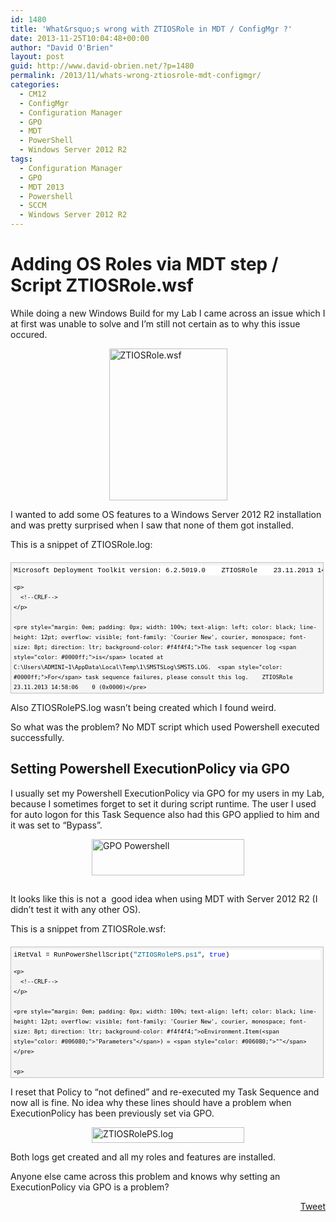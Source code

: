 ```yaml
---
id: 1480
title: 'What&rsquo;s wrong with ZTIOSRole in MDT / ConfigMgr ?'
date: 2013-11-25T10:04:48+00:00
author: "David O'Brien"
layout: post
guid: http://www.david-obrien.net/?p=1480
permalink: /2013/11/whats-wrong-ztiosrole-mdt-configmgr/
categories:
  - CM12
  - ConfigMgr
  - Configuration Manager
  - GPO
  - MDT
  - PowerShell
  - Windows Server 2012 R2
tags:
  - Configuration Manager
  - GPO
  - MDT 2013
  - Powershell
  - SCCM
  - Windows Server 2012 R2
---
```

# Adding OS Roles via MDT step / Script ZTIOSRole.wsf

While doing a new Windows Build for my Lab I came across an issue which I at first was unable to solve and I’m still not certain as to why this issue occured.

<a href="http://www.david-obrien.net/wp-content/uploads/2013/11/image2.png" onclick="_gaq.push(['_trackEvent', 'outbound-article', 'http://www.david-obrien.net/wp-content/uploads/2013/11/image2.png', '']);" class="broken_link"><img style="margin-right: auto; margin-left: auto; float: none; display: block;" title="ZTIOSRole.wsf" alt="ZTIOSRole.wsf" src="http://www.david-obrien.net/wp-content/uploads/2013/11/image_thumb2.png" width="189" height="243" border="0" /></a>

I wanted to add some OS features to a Windows Server 2012 R2 installation and was pretty surprised when I saw that none of them got installed.

This is a snippet of ZTIOSRole.log:

<div id="codeSnippetWrapper" style="margin: 20px 0px 10px; padding: 4px; border: 1px solid silver; width: 97.5%; text-align: left; line-height: 12pt; overflow: auto; font-family: 'Courier New', courier, monospace; font-size: 8pt; cursor: text; direction: ltr; max-height: 200px; background-color: #f4f4f4;">
  <div id="codeSnippet" style="padding: 0px; width: 100%; text-align: left; color: black; line-height: 12pt; overflow: visible; font-family: 'Courier New', courier, monospace; font-size: 8pt; direction: ltr; background-color: #f4f4f4;">
    <pre style="margin: 0em; padding: 0px; width: 100%; text-align: left; color: black; line-height: 12pt; overflow: visible; font-family: 'Courier New', courier, monospace; font-size: 8pt; direction: ltr; background-color: white;">Microsoft Deployment Toolkit version: 6.2.5019.0    ZTIOSRole    23.11.2013 14:58:06    0 (0x0000)</pre>
    
    <p>
      <!--CRLF-->
    </p>
    
    <pre style="margin: 0em; padding: 0px; width: 100%; text-align: left; color: black; line-height: 12pt; overflow: visible; font-family: 'Courier New', courier, monospace; font-size: 8pt; direction: ltr; background-color: #f4f4f4;">The task sequencer log <span style="color: #0000ff;">is</span> located at C:\Users\ADMINI~1\AppData\Local\Temp\1\SMSTSLog\SMSTS.LOG.  <span style="color: #0000ff;">For</span> task sequence failures, please consult this log.    ZTIOSRole    23.11.2013 14:58:06    0 (0x0000)</pre>
    
    <p>
      <!--CRLF-->
    </p>
    
    <pre style="margin: 0em; padding: 0px; width: 100%; text-align: left; color: black; line-height: 12pt; overflow: visible; font-family: 'Courier New', courier, monospace; font-size: 8pt; direction: ltr; background-color: white;">Roles will be installed.    ZTIOSRole    23.11.2013 14:58:06    0 (0x0000)</pre>
    
    <p>
      <!--CRLF-->
    </p>
    
    <pre style="margin: 0em; padding: 0px; width: 100%; text-align: left; color: black; line-height: 12pt; overflow: visible; font-family: 'Courier New', courier, monospace; font-size: 8pt; direction: ltr; background-color: #f4f4f4;">No items were specified <span style="color: #0000ff;">in</span> variable OSRoles.    ZTIOSRole    23.11.2013 14:58:07    0 (0x0000)</pre>
    
    <p>
      <!--CRLF-->
    </p>
    
    <pre style="margin: 0em; padding: 0px; width: 100%; text-align: left; color: black; line-height: 12pt; overflow: visible; font-family: 'Courier New', courier, monospace; font-size: 8pt; direction: ltr; background-color: white;">No items were specified <span style="color: #0000ff;">in</span> variable OSRoleServices.    ZTIOSRole    23.11.2013 14:58:07    0 (0x0000)</pre>
    
    <p>
      <!--CRLF-->
    </p>
    
    <pre style="margin: 0em; padding: 0px; width: 100%; text-align: left; color: black; line-height: 12pt; overflow: visible; font-family: 'Courier New', courier, monospace; font-size: 8pt; direction: ltr; background-color: #f4f4f4;">Features specified <span style="color: #0000ff;">in</span> Feature:    ZTIOSRole    23.11.2013 14:58:07    0 (0x0000)</pre>
    
    <p>
      <!--CRLF-->
    </p>
    
    <pre style="margin: 0em; padding: 0px; width: 100%; text-align: left; color: black; line-height: 12pt; overflow: visible; font-family: 'Courier New', courier, monospace; font-size: 8pt; direction: ltr; background-color: white;">  NET-Framework-Core    ZTIOSRole    23.11.2013 14:58:07    0 (0x0000)</pre>
    
    <p>
      <!--CRLF-->
    </p>
    
    <pre style="margin: 0em; padding: 0px; width: 100%; text-align: left; color: black; line-height: 12pt; overflow: visible; font-family: 'Courier New', courier, monospace; font-size: 8pt; direction: ltr; background-color: #f4f4f4;">No items were specified <span style="color: #0000ff;">in</span> variable OptionalOSRoles.    ZTIOSRole    23.11.2013 14:58:07    0 (0x0000)</pre>
    
    <p>
      <!--CRLF-->
    </p>
    
    <pre style="margin: 0em; padding: 0px; width: 100%; text-align: left; color: black; line-height: 12pt; overflow: visible; font-family: 'Courier New', courier, monospace; font-size: 8pt; direction: ltr; background-color: white;">No items were specified <span style="color: #0000ff;">in</span> variable OptionalOSRoleServices.    ZTIOSRole    23.11.2013 14:58:07    0 (0x0000)</pre>
    
    <p>
      <!--CRLF-->
    </p>
    
    <pre style="margin: 0em; padding: 0px; width: 100%; text-align: left; color: black; line-height: 12pt; overflow: visible; font-family: 'Courier New', courier, monospace; font-size: 8pt; direction: ltr; background-color: #f4f4f4;">No items were specified <span style="color: #0000ff;">in</span> variable OptionalOSFeatures.    ZTIOSRole    23.11.2013 14:58:07    0 (0x0000)</pre>
    
    <p>
      <!--CRLF-->
    </p>
    
    <pre style="margin: 0em; padding: 0px; width: 100%; text-align: left; color: black; line-height: 12pt; overflow: visible; font-family: 'Courier New', courier, monospace; font-size: 8pt; direction: ltr; background-color: white;">ZTI Heartbeat: Processing roles (0% complete    ZTIOSRole    23.11.2013 14:58:07    0 (0x0000)</pre>
    
    <p>
      <!--CRLF-->
    </p>
    
    <pre style="margin: 0em; padding: 0px; width: 100%; text-align: left; color: black; line-height: 12pt; overflow: visible; font-family: 'Courier New', courier, monospace; font-size: 8pt; direction: ltr; background-color: #f4f4f4;"><span style="color: #0000ff;">Property</span> Parameters <span style="color: #0000ff;">is</span> now = -FeatureName NET-Framework-Core    ZTIOSRole    23.11.2013 14:58:07    0 (0x0000)</pre>
    
    <p>
      <!--CRLF-->
    </p>
    
    <pre style="margin: 0em; padding: 0px; width: 100%; text-align: left; color: black; line-height: 12pt; overflow: visible; font-family: 'Courier New', courier, monospace; font-size: 8pt; direction: ltr; background-color: white;">Using a local <span style="color: #0000ff;">or</span> mapped drive, no connection <span style="color: #0000ff;">is</span> required.    ZTIOSRole    23.11.2013 14:58:07    0 (0x0000)</pre>
    
    <p>
      <!--CRLF-->
    </p>
    
    <pre style="margin: 0em; padding: 0px; width: 100%; text-align: left; color: black; line-height: 12pt; overflow: visible; font-family: 'Courier New', courier, monospace; font-size: 8pt; direction: ltr; background-color: #f4f4f4;">Copying source files locally from E:\Deploy\Operating Systems\WS2012R2\sources\sxs    ZTIOSRole    23.11.2013 14:58:07    0 (0x0000)</pre>
    
    <p>
      <!--CRLF-->
    </p>
    
    <pre style="margin: 0em; padding: 0px; width: 100%; text-align: left; color: black; line-height: 12pt; overflow: visible; font-family: 'Courier New', courier, monospace; font-size: 8pt; direction: ltr; background-color: white;"><span style="color: #0000ff;">Property</span> Parameters <span style="color: #0000ff;">is</span> now = -FeatureName NET-Framework-Core -Source <span style="color: #006080;">"C:\MININT\sources\X64"</span>    ZTIOSRole    23.11.2013 14:58:14    0 (0x0000)</pre>
    
    <p>
      <!--CRLF-->
    </p>
    
    <pre style="margin: 0em; padding: 0px; width: 100%; text-align: left; color: black; line-height: 12pt; overflow: visible; font-family: 'Courier New', courier, monospace; font-size: 8pt; direction: ltr; background-color: #f4f4f4;">PowerShell version detected: 4.0    ZTIOSRole    23.11.2013 14:58:14    0 (0x0000)</pre>
    
    <p>
      <!--CRLF-->
    </p>
    
    <pre style="margin: 0em; padding: 0px; width: 100%; text-align: left; color: black; line-height: 12pt; overflow: visible; font-family: 'Courier New', courier, monospace; font-size: 8pt; direction: ltr; background-color: white;">About <span style="color: #0000ff;">to</span> run: <span style="color: #006080;">"E:\Deploy\Tools\Modules\Microsoft.BDD.TaskSequenceModule\Microsoft.BDD.TaskSequencePSHost40.exe"</span> <span style="color: #006080;">"E:\Deploy\Scripts\ZTIOSRolePS.ps1"</span> <span style="color: #006080;">"C:\MININT\SMSOSD\OSDLOGS"</span> -FeatureName NET-Framework-Core -Source <span style="color: #006080;">"C:\MININT\sources\X64"</span>    ZTIOSRole    23.11.2013 14:58:14    0 (0x0000)</pre>
    
    <p>
      <!--CRLF-->
    </p>
    
    <pre style="margin: 0em; padding: 0px; width: 100%; text-align: left; color: black; line-height: 12pt; overflow: visible; font-family: 'Courier New', courier, monospace; font-size: 8pt; direction: ltr; background-color: #f4f4f4;"><span style="color: #0000ff;">Property</span> Parameters <span style="color: #0000ff;">is</span> now =     ZTIOSRole    23.11.2013 14:58:16    0 (0x0000)</pre>
    
    <p>
      <!--CRLF-->
    </p>
    
    <pre style="margin: 0em; padding: 0px; width: 100%; text-align: left; color: black; line-height: 12pt; overflow: visible; font-family: 'Courier New', courier, monospace; font-size: 8pt; direction: ltr; background-color: white;"><span style="color: #0000ff;">ERROR</span> - NET-Framework-Core role processing via PowerShell failed, rc = 10904    ZTIOSRole    23.11.2013 14:58:16    0 (0x0000)</pre>
    
    <p>
      <!--CRLF-->
    </p>
    
    <pre style="margin: 0em; padding: 0px; width: 100%; text-align: left; color: black; line-height: 12pt; overflow: visible; font-family: 'Courier New', courier, monospace; font-size: 8pt; direction: ltr; background-color: #f4f4f4;"><span style="color: #0000ff;">Property</span> InstalledRoles001 <span style="color: #0000ff;">is</span> now = NET-FRAMEWORK-CORE    ZTIOSRole    23.11.2013 14:58:16    0 (0x0000)</pre>
    
    <p>
      <!--CRLF-->
    </p>
    
    <pre style="margin: 0em; padding: 0px; width: 100%; text-align: left; color: black; line-height: 12pt; overflow: visible; font-family: 'Courier New', courier, monospace; font-size: 8pt; direction: ltr; background-color: white;">One <span style="color: #0000ff;">or</span> more roles were <span style="color: #0000ff;">not</span> processed successfully    ZTIOSRole    23.11.2013 14:58:16    0 (0x0000)</pre>
    
    <p>
      <!--CRLF-->
    </p>
    
    <pre style="margin: 0em; padding: 0px; width: 100%; text-align: left; color: black; line-height: 12pt; overflow: visible; font-family: 'Courier New', courier, monospace; font-size: 8pt; direction: ltr; background-color: #f4f4f4;">FAILURE: 1: Server Blue Role Processing    ZTIOSRole    23.11.2013 14:58:16    0 (0x0000)</pre>
    
    <p>
      <!--CRLF-->
    </p>
    
    <pre style="margin: 0em; padding: 0px; width: 100%; text-align: left; color: black; line-height: 12pt; overflow: visible; font-family: 'Courier New', courier, monospace; font-size: 8pt; direction: ltr; background-color: white;">ZTIOSRole processing completed successfully.    ZTIOSRole    23.11.2013 14:58:16    0 (0x0000)</pre>
    
    <p>
      <!--CRLF-->
    </p>
  </div>
</div>

Also ZTIOSRolePS.log wasn’t being created which I found weird.

So what was the problem? No MDT script which used Powershell executed successfully.

## Setting Powershell ExecutionPolicy via GPO

I usually set my Powershell ExecutionPolicy via GPO for my users in my Lab, because I sometimes forget to set it during script runtime. The user I used for auto logon for this Task Sequence also had this GPO applied to him and it was set to “Bypass”.

<a href="http://www.david-obrien.net/wp-content/uploads/2013/11/image3.png" onclick="_gaq.push(['_trackEvent', 'outbound-article', 'http://www.david-obrien.net/wp-content/uploads/2013/11/image3.png', '']);" class="broken_link"><img style="margin-right: auto; margin-left: auto; float: none; display: block;" title="GPO Powershell" alt="GPO Powershell" src="http://www.david-obrien.net/wp-content/uploads/2013/11/image_thumb3.png" width="244" height="58" border="0" /></a>

## 

It looks like this is not a  good idea when using MDT with Server 2012 R2 (I didn’t test it with any other OS).

This is a snippet from ZTIOSRole.wsf:

<div id="codeSnippetWrapper" style="margin: 20px 0px 10px; padding: 4px; border: 1px solid silver; width: 97.5%; text-align: left; line-height: 12pt; overflow: auto; font-family: 'Courier New', courier, monospace; font-size: 8pt; cursor: text; direction: ltr; max-height: 200px; background-color: #f4f4f4;">
  <div id="codeSnippet" style="padding: 0px; width: 100%; text-align: left; color: black; line-height: 12pt; overflow: visible; font-family: 'Courier New', courier, monospace; font-size: 8pt; direction: ltr; background-color: #f4f4f4;">
    <pre style="margin: 0em; padding: 0px; width: 100%; text-align: left; color: black; line-height: 12pt; overflow: visible; font-family: 'Courier New', courier, monospace; font-size: 8pt; direction: ltr; background-color: white;">iRetVal = RunPowerShellScript(<span style="color: #006080;">"ZTIOSRolePS.ps1"</span>, <span style="color: #0000ff;">true</span>)</pre>
    
    <p>
      <!--CRLF-->
    </p>
    
    <pre style="margin: 0em; padding: 0px; width: 100%; text-align: left; color: black; line-height: 12pt; overflow: visible; font-family: 'Courier New', courier, monospace; font-size: 8pt; direction: ltr; background-color: #f4f4f4;">oEnvironment.Item(<span style="color: #006080;">"Parameters"</span>) = <span style="color: #006080;">""</span></pre>
    
    <p>
      <!--CRLF-->
    </p>
  </div>
</div>

I reset that Policy to “not defined” and re-executed my Task Sequence and now all is fine. No idea why these lines should have a problem when ExecutionPolicy has been previously set via GPO.

<a href="http://www.david-obrien.net/wp-content/uploads/2013/11/image4.png" onclick="_gaq.push(['_trackEvent', 'outbound-article', 'http://www.david-obrien.net/wp-content/uploads/2013/11/image4.png', '']);" class="broken_link"><img style="margin-right: auto; margin-left: auto; float: none; display: block;" title="ZTIOSRolePS.log" alt="ZTIOSRolePS.log" src="http://www.david-obrien.net/wp-content/uploads/2013/11/image_thumb4.png" width="244" height="25" border="0" /></a>

Both logs get created and all my roles and features are installed.
  
Anyone else came across this problem and knows why setting an ExecutionPolicy via GPO is a problem? 

<div style="float: right; margin-left: 10px;">
  <a href="https://twitter.com/share" onclick="_gaq.push(['_trackEvent', 'outbound-article', 'https://twitter.com/share', 'Tweet']);" class="twitter-share-button" data-hashtags="Configuration+Manager,GPO,MDT+2013,Powershell,SCCM,Windows+Server+2012+R2" data-count="vertical" data-url="http://www.david-obrien.net/2013/11/whats-wrong-ztiosrole-mdt-configmgr/">Tweet</a>
</div>
